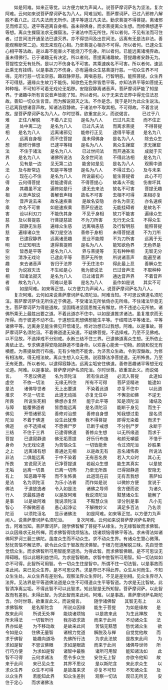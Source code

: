 <!-- { "loadSidebar": true } -->
　　如是阿难。如来正等觉。以方便力故为声闻人。说菩萨摩诃萨名为坚法。复次阿难。云何如来说菩萨摩诃萨名为八人。阿难当知。菩萨摩诃萨。已过八邪修八解脱不着八正。过凡夫法而无所作。逮平等道过凡夫法。勤求菩提不得菩提。离诸邪见而修正见。逮平等道离自身相。虽未得佛身。而求菩提离众生想。而修佛想逮平等想。离众生摷窟法求无摷窟法。于诸法中而无所住。所以者何。不见有法而可住者。过世间法开通圣法已逮灭界。亦不得世间及出世间法。远离有无是法非法。善能观察断常二边。观去来现在心相。乃至菩提心相亦不可得。所以者何。已逮众生心相平等法故。是以毒不能害火不能烧刀不伤身。所以者何。已能远离诸境界故。虽未得佛行。已于诸趣无有决定。所以者何。菩提离诸趣故。菩提趣者安静无为。菩提性空无有处所。是以刀不伤身名不可害。其乘速疾名不可害。所以者何。速达此乘无有挂碍。以是事故刀不伤身。亦有遍缘众生慈菩提行慈。一切众生界不可得。无所行慈一切法空慈。趣寂静界慈。离嗔恚慈。行智明慈。能照菩提。众生界不可得慈。遍缘众生故刀不能伤。知欲色无色界皆悉平等。亦知法界平等如菩提无种种相。不可知不可着无戏论无垢秽。安隐寂静离诸音声。菩萨摩诃萨能了知是界。于诸趣中所有言说音声皆能了知。所以者何。以于无来去法界中得无住法忍故。善知一切众生言音。而为解说寂灭之法。不作是念。我于是时为此众生说法。已远离我想诸音声故。知诸法寂静故。于诸法中不取其相。不可得故。不着言说故。是菩萨摩诃萨名为八人。尔时世尊。欲重宣此义。而说偈言。
　　已过于八难　　正住八解脱
　　不着八正见　　是名为八人
　　已过凡夫法　　而不住正道
　　处中离二边　　是名为八人
　　已过凡夫法　　而离求菩提
　　不得菩提相　　是名为八人
　　远离诸邪见　　能修行正见
　　逮得平等道　　是名为八人
　　远离自身相　　而不住菩提
　　虽未得佛身　　是名为八人
　　除去众生想　　能修行佛想
　　已逮平等相　　是名为八人
　　离众生摷窟　　求无摷窟法
　　不住于诸法　　是名为八人
　　已过世间法　　而开通圣法
　　成就于灭界　　是名为八人
　　诸佛所说法　　及余世间法
　　不得此法相　　是名为八人
　　见有是一边　　见无第二边
　　能舍如是见　　是名为八人
　　观察中道法　　及与断常边
　　知是平等想　　是名为八人
　　不得过去心　　及与未来心
　　现在心不住　　是名为八人
　　所说最初心　　能生菩提者
　　此心不可得　　云何得菩提
　　若能逮得此　　不得菩提心
　　故毒火不能　　伤害坏其身
　　其趣虽不定　　遍修如是行
　　逮无去来法　　故名不可害
　　菩提无趣相　　以音声故说
　　善解音声相　　故名不可害
　　去相不可得　　来相亦复尔
　　音声说去来　　故名速疾乘
　　是故名安隐　　亦名为空无
　　亦名速疾乘　　亦名不可害
　　如是速疾乘　　菩萨应通达
　　无能挂碍者　　是故名不害
　　设以利刃刀　　不能伤其身
　　不见于身相　　故刀不能害
　　遍缘众生慈　　及以菩提慈
　　行菩提慈故　　不为刀所害
　　无行无众生　　不得众生界
　　寂静无生慈　　遍缘众生慈
　　远离嗔恚慈　　及行智明慈
　　能照菩提慈　　遍缘诸众生
　　解刀是空法　　善修于身相
　　未得菩提道　　不为刀所害
　　已逮寂静界　　远离诸恶趣
　　恶业不能障　　不为刀所害
　　远离于无明　　已证知明法
　　逮得菩提照　　是名为八人
　　能知欲色界　　无色界是空
　　皆悉是平等　　是名为八人
　　界与菩提等　　无有种种相
　　无智无分别　　清净无戏论
　　已逮此平等　　菩萨无所依
　　所说诸音声　　能遍至诸趣
　　来去诸音声　　皆归于法界
　　于无住法中　　得此最上忍
　　善解众生音　　为说寂灭法
　　不生如是心　　我为彼说法
　　已过音声法　　不取种种相
　　知诸法寂灭　　是名为八人
　　已过诸音声　　通达音声界
　　不着音声者　　故名为八人
　　阿难以是事　　是名为八人
　　虽作如是说　　其实不可得
　　如是阿难。如来等正觉。以方便力为声闻人。说菩萨摩诃萨名为八人。
　　复次阿难。云何如来说菩萨摩诃萨名须陀洹。阿难当知。不可思议佛道名须陀洹。菩萨摩诃萨住无所住近于佛道。不受诸法无所依倚亦无所缘。不住诸法毕竟无生。菩萨摩诃萨为得是道故。坚固精进坚固思惟无有懈怠。终不违逆心无所依。诸佛所乘无上最胜出要之道。不着此道亦不住中。以如是道推求诸法。虽复推求而无所得。而于彼道不动不住。于道想生死想佛想能生平等。于结障法平等诸法。平等诸佛平等。远离身见能生佛见开悟诸见。修对治想已过我想。阿难。以是事故。菩萨摩诃萨名须陀洹。不着佛道逮无染道。不疑佛菩提。不选择戒。乃至不见佛戒。以不见故。不选择戒不分别戒。永断三结不住三界。已逮佛道离众生想。无所依止离依止法。专求佛道得安隐寂静道不惜身命。以欢喜心能舍一切物。颜貌和悦无有嚬蹙。为菩提故而行布施。无有少物而不能舍。为济苦众生故。令到涅槃故。为修有相法故。得无相法故。离众生想入众无畏。说寂静法净菩提道。无所怖畏。乃至无有死畏。所以者何。以逮得寂静法。远离尘垢安住佛道。善修恶趣诸平等想无戏论道。阿难。以是事故。菩萨摩诃萨名须陀洹。尔时世尊。欲重宣此义。而说偈言。
　　不思议佛道　　名为须陀洹
　　若有住此道　　必流入菩提
　　此道如虚空　　不依一切法
　　无缘无所住　　所有不可得
　　菩萨坚精进　　能逮如是法
　　诸佛导世者　　无上出要道
　　不染着此道　　亦复不住中
　　以此道推求　　不见一切法
　　此道无动摇　　亦复无住中
　　不懈怠如佛　　不逆无所畏
　　所说生死相　　佛想亦复然
　　能于此平等　　知是须陀洹
　　诸结及与障　　能覆佛道者
　　皆悉能远离　　是名须陀洹
　　能断于身见　　而生于佛见
　　开悟诸邪见　　善修对治想
　　善修自身想　　知我想过患
　　是名须陀洹　　不着于佛道
　　设生此犹豫　　我不得菩提
　　即得无染着　　而求于佛道
　　亦不选择戒　　不愿佛尸罗
　　已断于戒想　　不分别尸罗
　　永断于三结　　不住于三界
　　已逮得佛道　　善修众生想
　　以无所缘道　　而求于菩提
　　已逮寂静道　　佛无垢菩提
　　好乐行布施　　和颜无嚬蹙
　　不惜于身命　　为无戏论道
　　为苦恼众生　　一切皆能舍
　　令过须陀洹　　妙胜果之上
　　远离诸有想　　善通达无相
　　以是故无有　　恶名诸怖畏
　　所说法非法　　二俱能远离
　　于中不染着　　无有恶名畏
　　若入大众时　　其心无所畏
　　宣说寂灭法　　已净菩提道
　　若起众生想　　能生其真实
　　以是故无垢　　远离一切畏
　　已离一切怖　　乃至无所畏
　　已得寂静道　　安隐无有上
　　知恶趣平等　　而不生怖畏
　　此道现在前　　无有吾我想
　　菩萨如是法　　名为须陀洹
　　为乐小法者　　而作如是说
　　以微妙方便　　宣说于佛法
　　于道放逸者　　令入如是法
　　诸佛之导师　　舍方便而说
　　为诸久行人　　求最胜道者
　　以是故阿难　　我说须陀洹
　　黠慧诸众生　　能解了是事
　　以是故阿难　　我说须陀洹
　　不黠慧众生　　谬分别是事
　　凡小无智心　　不解微密语
　　愚心起诤讼　　不解微妙义
　　满足多百法　　乃名须陀洹
　　以须陀洹名　　显示诸佛法
　　如是阿难。如来等正觉。以方便力为声闻人。说菩萨摩诃萨名须陀洹。
　　复次阿难。云何如来说菩萨摩诃萨名斯陀含。阿难当知。菩萨摩诃萨。随学佛智解了菩提不从缘生。为无缘智故而求佛智。以众因缘求无处所禅。而求佛智得烧烦恼法。烧诸烦恼得佛平等法。求未得法如诸佛阿罗诃三藐三佛陀。虽度众生而不动众生。求不动众生界。有诸众生慧心微薄。愁忧苦恼不解法界。欲令此众住于智故而求佛智。于根力觉道解脱三昧。先自觉悟觉悟众生。而求佛智所可用智能至道场。为得此智。而求佛智佛眼。是不可思议无障碍眼。恒以此眼利益世间。为求是智眼故。求智中胜智所可用智。知一切法如如亦不可得。此智所可用智。令一切众生住是智中。所谓不住一切法智。以是事故而来此间。来已见众生界。是不可思议界。求是界已不得此界。众生从何而生。不知众生生处。从众生界有差别名。观察法界众生界时。不见是差别相。见众生界尽入法界。见法界是平等道佛法道是众生不可得道众生平等智道。为求是无比智故。此智清净离尘垢。不得此智不可以此智求。知此智是无所知智。菩萨摩诃萨。以此智故而有差别。未得此智。为求此智而来此间。阿难。以是事故。菩萨摩诃萨名斯陀含。尔时世尊。欲重宣此义。而说偈言。
　　随学诸佛智　　其智无有上
　　以求佛智故　　是名斯陀含
　　所说众因缘　　能生于菩提
　　为如是缘故　　是故来此间
　　所说无处禅　　能烧诸烦恼
　　以是故来此　　为生此禅故
　　先所未得法　　一切智所行
　　我亦欲求故　　而来于此间
　　不动诸众生　　法界亦如是
　　为不移动故　　是故来此间
　　苦恼无黠慧　　愁忧诸众生
　　欲令如是众　　住佛无量智
　　诸根力觉道　　解脱及与禅
　　自觉觉他故　　而求于佛智
　　能趣向道场　　先佛所行法
　　为求此法故　　是故来此间
　　为求如是智　　不思议佛眼
　　求如是眼故　　而来于此间
　　诸佛导世师　　所行巧方便
　　为求如是智　　诸智中最胜
　　诸所可用智　　能知诸法如
　　此智不可得　　云何求诸法
　　愿令多众生　　安住无上智
　　亦欲令他知　　故来于此间
　　来已见众生　　其界不思议
　　是以斯陀含　　来此求众生
　　以求众生界　　众生不可得
　　是故虽来求　　亦复不可知
　　不知诸众生　　及以众生界
　　若能知此界　　知众生差别
　　观察一切法　　观已无所见
　　安住于定心　　而求诸佛法
